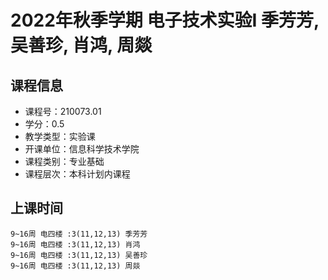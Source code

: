 # 2022年秋季学期 电子技术实验I 季芳芳, 吴善珍, 肖鸿, 周燚






## 课程信息

- 课程号：210073.01
- 学分：0.5
- 教学类型：实验课
- 开课单位：信息科学技术学院
- 课程类别：专业基础
- 课程层次：本科计划内课程

## 上课时间

```
9~16周 电四楼 :3(11,12,13) 季芳芳
9~16周 电四楼 :3(11,12,13) 肖鸿
9~16周 电四楼 :3(11,12,13) 吴善珍
9~16周 电四楼 :3(11,12,13) 周燚
```

